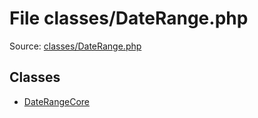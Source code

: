 File classes/DateRange.php
=========

Source: [classes/DateRange.php](https://github.com/PrestaShop/PrestaShop/blob/1.6.0.11/classes/DateRange.php)


Classes
-------

* [DateRangeCore](class.DateRangeCore.md)


